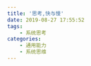 ```yaml
---
title: '思考,快与慢'
date: 2019-08-27 17:55:52
tags:
    - 系统思考
categories:
    - 通用能力
    - 系统思维
---
```

